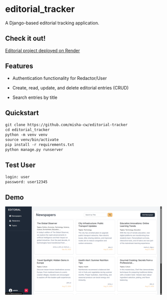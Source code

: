 # editorial_tracker

A Django-based editorial tracking application.

## Check it out!

[Editorial project deployed on Render](https://editorial-tracker.onrender.com/)

## Features

* Authentication functionality for Redactor/User

* Create, read, update, and delete editorial entries (CRUD)

* Search entries by title

## Quickstart 

```shell
git clone https://github.com/misha-cw/editorial-tracker
cd editorial_tracker
python -m venv venv
source venv/bin/activate
pip install -r requirements.txt
python manage.py runserver
```

## Test User

```
login: user
password: user12345
```


## Demo

![Website_Interface](screenshots/newspaper_list.png)
